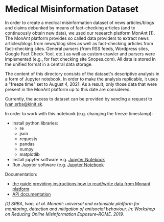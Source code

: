# Medical Misinformation Dataset

In order to create a medical misinformation dataset of news articles/blogs and claims debunked by means of fact-checking articles (and to continuously obtain new data), we used our research platform MonAnt [1]. The MonAnt platform provides so called data providers to extract news articles/blogs from news/blog sites as well as fact-checking articles from fact-checking sites. General parsers (from RSS feeds, Wordpress sites, Google Fact Check Tool, etc.) as well as custom crawler and parsers were implemented (e.g., for fact checking site Snopes.com). All data is stored in the unified format in a central data storage.
 
The content of this directory consists of the dataset's descriptive analysis in a form of Jupyter notebook. In order to make the analysis replicable, it uses a "freeze time" set to August 4, 2021. As a result, only those data that were present in the MonAnt platform up to this date are considered.

Currently, the access to dataset can be provided by sending a request to ivan.srba@kinit.sk.

In order to work with this notebook (e.g. changing the freeze timestamp):
- Install python libraries:
   -  re
   -  json
   -  requests
   -  pandas
   -  numpy
   -  matplotlib
- Install jupyter software e.g. <a href="https://jupyter.org/install">Jupyter Notebook</a>
- Run Jupyter software (e.g. <a href="https://jupyter.readthedocs.io/en/latest/running.html#running">Jupyter Notebook</a>

Documentation:
- <a href="https://kinit.sk/research/medical-misinformation-dataset">the guide providing instructions how to read/write data from Monant platform</a>
- <a href="https://api.monant.kinit.sk/apidocs">API documentation</a>

<i>[1] SRBA, Ivan, et al. Monant: universal and extensible platform for monitoring, detection and mitigation of antisocial behaviour. In: Workshop on Reducing Online Misinformation Exposure–ROME. 2019.</i>
